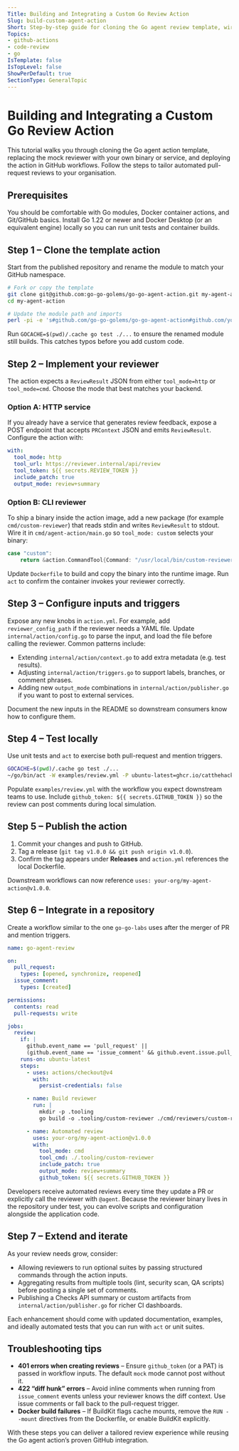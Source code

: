 ```yaml
---
Title: Building and Integrating a Custom Go Review Action
Slug: build-custom-agent-action
Short: Step-by-step guide for cloning the Go agent review template, wiring your own reviewer, and integrating it into GitHub workflows.
Topics:
- github-actions
- code-review
- go
IsTemplate: false
IsTopLevel: false
ShowPerDefault: true
SectionType: GeneralTopic
---
```


# Building and Integrating a Custom Go Review Action

This tutorial walks you through cloning the Go agent action template, replacing the mock reviewer with your own binary or service, and deploying the action in GitHub workflows. Follow the steps to tailor automated pull-request reviews to your organisation.

## Prerequisites

You should be comfortable with Go modules, Docker container actions, and Git/GitHub basics. Install Go 1.22 or newer and Docker Desktop (or an equivalent engine) locally so you can run unit tests and container builds.

## Step 1 – Clone the template action

Start from the published repository and rename the module to match your GitHub namespace.

```bash
# Fork or copy the template
git clone git@github.com:go-go-golems/go-go-agent-action.git my-agent-action
cd my-agent-action

# Update the module path and imports
perl -pi -e 's#github.com/go-go-golems/go-go-agent-action#github.com/your-org/my-agent-action#g' go.mod cmd/agent-action/main.go
```

Run `GOCACHE=$(pwd)/.cache go test ./...` to ensure the renamed module still builds. This catches typos before you add custom code.

## Step 2 – Implement your reviewer

The action expects a `ReviewResult` JSON from either `tool_mode=http` or `tool_mode=cmd`. Choose the mode that best matches your backend.

### Option A: HTTP service

If you already have a service that generates review feedback, expose a POST endpoint that accepts `PRContext` JSON and emits `ReviewResult`. Configure the action with:

```yaml
with:
  tool_mode: http
  tool_url: https://reviewer.internal/api/review
  tool_token: ${{ secrets.REVIEW_TOKEN }}
  include_patch: true
  output_mode: review+summary
```

### Option B: CLI reviewer

To ship a binary inside the action image, add a new package (for example `cmd/custom-reviewer`) that reads stdin and writes `ReviewResult` to stdout. Wire it in `cmd/agent-action/main.go` so `tool_mode: custom` selects your binary:

```go
case "custom":
    return &action.CommandTool{Command: "/usr/local/bin/custom-reviewer"}, nil
```

Update `Dockerfile` to build and copy the binary into the runtime image. Run `act` to confirm the container invokes your reviewer correctly.

## Step 3 – Configure inputs and triggers

Expose any new knobs in `action.yml`. For example, add `reviewer_config_path` if the reviewer needs a YAML file. Update `internal/action/config.go` to parse the input, and load the file before calling the reviewer. Common patterns include:

- Extending `internal/action/context.go` to add extra metadata (e.g. test results).
- Adjusting `internal/action/triggers.go` to support labels, branches, or comment phrases.
- Adding new `output_mode` combinations in `internal/action/publisher.go` if you want to post to external services.

Document the new inputs in the README so downstream consumers know how to configure them.

## Step 4 – Test locally

Use unit tests and `act` to exercise both pull-request and mention triggers.

```bash
GOCACHE=$(pwd)/.cache go test ./...
~/go/bin/act -W examples/review.yml -P ubuntu-latest=ghcr.io/catthehacker/ubuntu:act-latest
```

Populate `examples/review.yml` with the workflow you expect downstream teams to use. Include `github_token: ${{ secrets.GITHUB_TOKEN }}` so the review can post comments during local simulation.

## Step 5 – Publish the action

1. Commit your changes and push to GitHub.
2. Tag a release (`git tag v1.0.0 && git push origin v1.0.0`).
3. Confirm the tag appears under **Releases** and `action.yml` references the local Dockerfile.

Downstream workflows can now reference `uses: your-org/my-agent-action@v1.0.0`.

## Step 6 – Integrate in a repository

Create a workflow similar to the one `go-go-labs` uses after the merger of PR and mention triggers.

```yaml
name: go-agent-review

on:
  pull_request:
    types: [opened, synchronize, reopened]
  issue_comment:
    types: [created]

permissions:
  contents: read
  pull-requests: write

jobs:
  review:
    if: |
      github.event_name == 'pull_request' ||
      (github.event_name == 'issue_comment' && github.event.issue.pull_request && contains(github.event.comment.body, '@agent'))
    runs-on: ubuntu-latest
    steps:
      - uses: actions/checkout@v4
        with:
          persist-credentials: false

      - name: Build reviewer
        run: |
          mkdir -p .tooling
          go build -o .tooling/custom-reviewer ./cmd/reviewers/custom-reviewer

      - name: Automated review
        uses: your-org/my-agent-action@v1.0.0
        with:
          tool_mode: cmd
          tool_cmd: ./.tooling/custom-reviewer
          include_patch: true
          output_mode: review+summary
          github_token: ${{ secrets.GITHUB_TOKEN }}
```

Developers receive automated reviews every time they update a PR or explicitly call the reviewer with `@agent`. Because the reviewer binary lives in the repository under test, you can evolve scripts and configuration alongside the application code.

## Step 7 – Extend and iterate

As your review needs grow, consider:

- Allowing reviewers to run optional suites by passing structured commands through the action inputs.
- Aggregating results from multiple tools (lint, security scan, QA scripts) before posting a single set of comments.
- Publishing a Checks API summary or custom artifacts from `internal/action/publisher.go` for richer CI dashboards.

Each enhancement should come with updated documentation, examples, and ideally automated tests that you can run with `act` or unit suites.

## Troubleshooting tips

- **401 errors when creating reviews** – Ensure `github_token` (or a PAT) is passed in workflow inputs. The default `mock` mode cannot post without it.
- **422 “diff hunk” errors** – Avoid inline comments when running from `issue_comment` events unless your reviewer knows the diff context. Use issue comments or fall back to the pull-request trigger.
- **Docker build failures** – If BuildKit flags cache mounts, remove the `RUN --mount` directives from the Dockerfile, or enable BuildKit explicitly.

With these steps you can deliver a tailored review experience while reusing the Go agent action’s proven GitHub integration.
